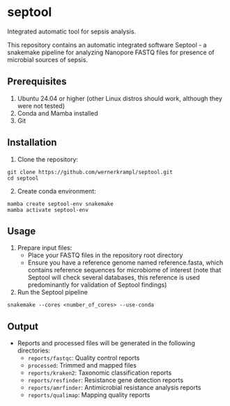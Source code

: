 # septool
Integrated automatic tool for sepsis analysis.

This repository contains an automatic integrated software Septool - a snakemake pipeline for analyzing Nanopore FASTQ files for presence of microbial sources of sepsis.

## Prerequisites

1. Ubuntu 24.04 or higher (other Linux distros should work, although they were not tested)
2. Conda and Mamba installed
3. Git

## Installation
1. Clone the repository:
```
git clone https://github.com/wernerkrampl/septool.git
cd septool
```
2. Create conda environment:
```
mamba create septool-env snakemake
mamba activate septool-env
```

## Usage
1. Prepare input files:
   - Place your FASTQ files in the repository root directory
   - Ensure you have a reference genome named reference.fasta, which contains reference sequences for microbiome of interest (note that Septool will check several databases, this reference is used predominantly for validation of Septool findings)
2. Run the Septool pipeline
```
snakemake --cores <number_of_cores> --use-conda
```

## Output
- Reports and processed files will be generated in the following directories:
  - `reports/fastqc`: Quality control reports
  - `processed`: Trimmed and mapped files
  - `reports/kraken2`: Taxonomic classification reports
  - `reports/resfinder`: Resistance gene detection reports
  - `reports/amrfinder`: Antimicrobial resistance analysis reports
  - `reports/qualimap`: Mapping quality reports


